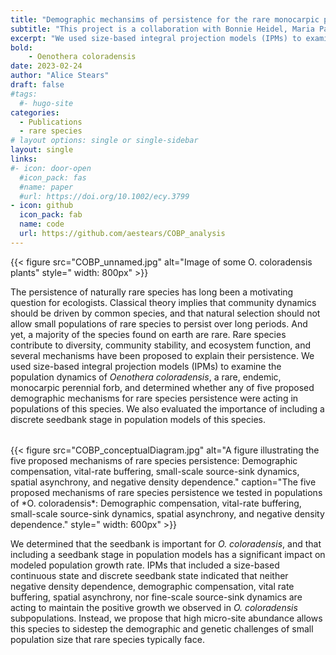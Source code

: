 ```yaml
---
title: "Demographic mechansims of persistence for the rare monocarpic perennial *Oenothera coloradensis*"
subtitle: "This project is a collaboration with Bonnie Heidel, Maria Paniw, Roberto Salguero-Gómez, and Daniel Laughlin, with funding from the Wyoming Native Plant Society and the US Fish and Wildlife Service."
excerpt: "We used size-based integral projection models (IPMs) to examine the population dynamics of *Oenothera coloradensis*, a rare, endemic, monocarpic perennial forb, and determined whether any of five proposed demographic mechanisms for rare species persistence were acting in populations of this species."
bold: 
    - Oenothera coloradensis
date: 2023-02-24
author: "Alice Stears"
draft: false
#tags:
  #- hugo-site
categories:
  - Publications
  - rare species
# layout options: single or single-sidebar
layout: single
links:
#- icon: door-open
  #icon_pack: fas
  #name: paper
  #url: https://doi.org/10.1002/ecy.3799
- icon: github
  icon_pack: fab
  name: code
  url: https://github.com/aestears/COBP_analysis
---
```


{{< figure src="COBP_unnamed.jpg" alt="Image of some O. coloradensis plants"
          style=" width: 800px" >}}
          
The persistence of naturally rare species has long been a motivating question for ecologists. Classical theory implies that community dynamics should be driven by common species, and that natural selection should not allow small populations of rare species to persist over long periods. And yet, a majority of the species found on earth are rare. Rare species contribute to diversity, community stability, and ecosystem function, and several mechanisms have been proposed to explain their persistence. We used size-based integral projection models (IPMs) to examine the population dynamics of *Oenothera coloradensis*, a rare, endemic, monocarpic perennial forb, and determined whether any of five proposed demographic mechanisms for rare species persistence were acting in populations of this species. We also evaluated the importance of including a discrete seedbank stage in population models of this species. 

<h6 class="ttu tracked black-10 pv2 mt4 bt b--black-10"></h6>
{{< figure src="COBP_conceptualDiagram.jpg" alt="A figure illustrating the five proposed mechanisms of rare species persistence: Demographic compensation, vital-rate buffering, small-scale source-sink dynamics, spatial asynchrony, and negative density dependence." caption="The five proposed mechanisms of rare species persistence we tested in populations of *O. coloradensis*: Demographic compensation, vital-rate buffering, small-scale source-sink dynamics, spatial asynchrony, and negative density dependence." 
          style=" width: 600px" >}}

We determined that the seedbank is important for *O. coloradensis*, and that including a seedbank stage in population models has a significant impact on modeled population growth rate. IPMs that included a size-based continuous state and discrete seedbank state indicated that neither negative density dependence, demographic compensation, vital rate buffering, spatial asynchrony, nor fine-scale source-sink dynamics are acting to maintain the positive growth we observed in *O. coloradensis* subpopulations. Instead, we propose that high micro-site abundance allows this species to sidestep the demographic and genetic challenges of small population size that rare species typically face. 
